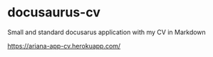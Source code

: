 # docusaurus-cv
Small and standard docusarus application with my CV in Markdown

https://ariana-app-cv.herokuapp.com/
